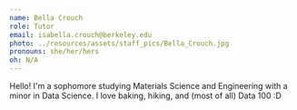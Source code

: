 ```yaml
---
name: Bella Crouch
role: Tutor
email: isabella.crouch@berkeley.edu
photo: ../resources/assets/staff_pics/Bella_Crouch.jpg
pronouns: she/her/hers
oh: N/A
---
```


Hello! I'm a sophomore studying Materials Science and Engineering with a minor in Data Science. I love baking, hiking, and (most of all) Data 100 :D
